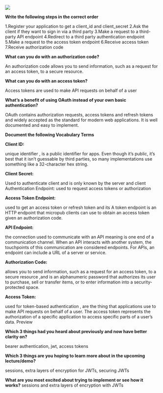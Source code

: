 ![](https://developer.atlassian.com/cloud/connect/images/connect-oauth-impersonation-flow.png)

**Write the following steps in the correct order**

1.Register your application to get a client_id and client_secret
2.Ask the client if they want to sign in via a third party
3.Make a request to a third-party API endpoint
4.Redirect to a third party authentication endpoint
5.Make a request to the access token endpoint
6.Receive access token
7.Receive authorization code

**What can you do with an authorization code?**

An authorization code allows you to send information, such as a request for an access token, to a secure resource.

**What can you do with an access token?**

Access tokens are used to make API requests on behalf of a user

**What’s a benefit of using OAuth instead of your own basic authentication?**

OAuth contains authorization requests, access tokens and refresh tokens and widely accepted as the standard for modern web applications. It is well documented and easy to implement.

**Document the following Vocabulary Terms**

**Client ID:**

unique identifier , is a public identifier for apps. Even though it’s public, it’s best that it isn’t guessable by third parties, so many implementations use something like a 32-character hex string.

**Client Secret:**

Used to authenticate client and is only known by the server and client
Authentication Endpoint:
used to request access tokens or authorization

**Access Token Endpoint:**

used to get an access token or refresh token and its A token endpoint is an HTTP endpoint that micropub clients can use to obtain an access token given an authorization code.

**API Endpoint:**

the connection used to communicate with an API meaning is one end of a communication channel. When an API interacts with another system, the touchpoints of this communication are considered endpoints. For APIs, an endpoint can include a URL of a server or service.

**Authorization Code:**

allows you to send information, such as a request for an access token, to a secure resource ,and is an alphanumeric password that authorizes its user to purchase, sell or transfer items, or to enter information into a security-protected space.

**Access Token:**

used for token-based authentication , are the thing that applications use to make API requests on behalf of a user. The access token represents the authorization of a specific application to access specific parts of a user’s data.
Preview

**Which 3 things had you heard about previously and now have better clarity on?**

bearer authentication, jwt, access tokens

**Which 3 things are you hoping to learn more about in the upcoming lecture/demo?**

sessions, extra layers of encryption for JWTs, securing JWTs

**What are you most excited about trying to implement or see how it works?**
sessions and extra layers of encryption with JWTs
